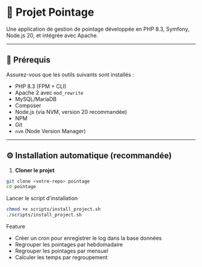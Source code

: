 # 📌 Projet Pointage

Une application de gestion de pointage développée en PHP 8.3, Symfony, Node.js 20, et intégrée avec Apache.

---

## 🚀 Prérequis

Assurez-vous que les outils suivants sont installés :

- PHP 8.3 (FPM + CLI)
- Apache 2 avec `mod_rewrite`
- MySQL/MariaDB
- Composer
- Node.js (via NVM, version 20 recommandée)
- NPM
- Git
- `nvm` (Node Version Manager)

---

## ⚙️ Installation automatique (recommandée)

1. **Cloner le projet**

```bash
git clone <votre-repo> pointage
cd pointage

```

Lancer le script d'installation
```bash
chmod +x scripts/install_project.sh
./scripts/install_project.sh
```

Feature
- Créer un cron pour enregistrer le log dans la base données
- Regrouper les pointages par hebdomadaire
- Regrouper les pointages par mensuel
- Calculer les temps par regroupement
